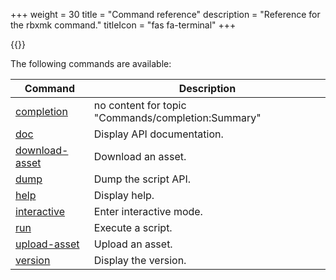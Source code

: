 +++
weight = 30
title = "Command reference"
description = "Reference for the rbxmk command."
titleIcon = "fas fa-terminal"
+++

{{<warn-v0>}}

The following commands are available:

<!-- REGION:commands -->
Command | Description
----|----
[completion](/command/completion) | no content for topic "Commands/completion:Summary"
[doc](/command/doc) | Display API documentation.
[download-asset](/command/download-asset) | Download an asset.
[dump](/command/dump) | Dump the script API.
[help](/command/help) | Display help.
[interactive](/command/interactive) | Enter interactive mode.
[run](/command/run) | Execute a script.
[upload-asset](/command/upload-asset) | Upload an asset.
[version](/command/version) | Display the version.
<!-- /REGION:commands -->
